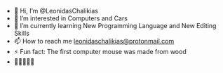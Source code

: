 - 👋 Hi, I’m @LeonidasChalikias
- 👀 I’m interested in Computers and Cars
- 🌱 I’m currently learning New Programming Language and New Editing Skills
- 📫 How to reach me leonidaschalikias@protonmail.com
- ⚡ Fun fact: The first computer mouse was made from wood
- 💞💞💞💞💞
